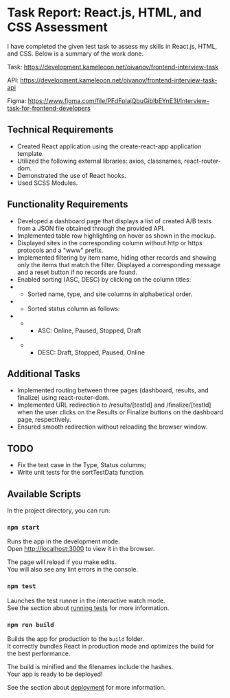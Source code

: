 # Task Report: React.js, HTML, and CSS Assessment

I have completed the given test task to assess my skills in React.js, HTML, and CSS. Below is a summary of the work done.

Task: https://development.kameleoon.net/oivanov/frontend-interview-task

API: https://development.kameleoon.net/oivanov/frontend-interview-task-api

Figma: https://www.figma.com/file/PFdFpIajQbuGibIbEYnE3l/Interview-task-for-frontend-developers

## Technical Requirements

- Created React application using the create-react-app application template.
- Utilized the following external libraries: axios, classnames, react-router-dom.
- Demonstrated the use of React hooks.
- Used SCSS Modules.

## Functionality Requirements

- Developed a dashboard page that displays a list of created A/B tests from a JSON file obtained through the provided API.
- Implemented table row highlighting on hover as shown in the mockup.
- Displayed sites in the corresponding column without http or https protocols and a "www" prefix.
- Implemented filtering by item name, hiding other records and showing only the items that match the filter. Displayed a corresponding message and a reset button if no records are found.
- Enabled sorting (ASC, DESC) by clicking on the column titles:
- - Sorted name, type, and site columns in alphabetical order.
- - Sorted status column as follows:
- - - ASC: Online, Paused, Stopped, Draft
- - - DESC: Draft, Stopped, Paused, Online

## Additional Tasks

- Implemented routing between three pages (dashboard, results, and finalize) using react-router-dom.
- Implemented URL redirection to /results/[testId] and /finalize/[testId] when the user clicks on the Results or Finalize buttons on the dashboard page, respectively.
- Ensured smooth redirection without reloading the browser window.

## TODO

- Fix the text case in the Type, Status columns;
- Write unit tests for the sortTestData function.

## Available Scripts

In the project directory, you can run:

### `npm start`

Runs the app in the development mode.\
Open [http://localhost:3000](http://localhost:3000) to view it in the browser.

The page will reload if you make edits.\
You will also see any lint errors in the console.

### `npm test`

Launches the test runner in the interactive watch mode.\
See the section about [running tests](https://facebook.github.io/create-react-app/docs/running-tests) for more information.

### `npm run build`

Builds the app for production to the `build` folder.\
It correctly bundles React in production mode and optimizes the build for the best performance.

The build is minified and the filenames include the hashes.\
Your app is ready to be deployed!

See the section about [deployment](https://facebook.github.io/create-react-app/docs/deployment) for more information.
